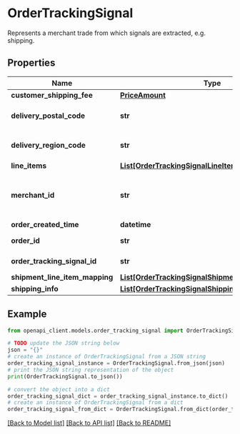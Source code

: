 # OrderTrackingSignal

Represents a merchant trade from which signals are extracted, e.g. shipping.

## Properties

Name | Type | Description | Notes
------------ | ------------- | ------------- | -------------
**customer_shipping_fee** | [**PriceAmount**](PriceAmount.md) |  | [optional] 
**delivery_postal_code** | **str** | Required. The delivery postal code, as a continuous string without spaces or dashes, e.g. \&quot;95016\&quot;. This field will be anonymized in returned OrderTrackingSignal creation response. | [optional] 
**delivery_region_code** | **str** | Required. The [CLDR territory code] (http://www.unicode.org/repos/cldr/tags/latest/common/main/en.xml) for the shipping destination. | [optional] 
**line_items** | [**List[OrderTrackingSignalLineItemDetails]**](OrderTrackingSignalLineItemDetails.md) | Information about line items in the order. | [optional] 
**merchant_id** | **str** | The Google merchant ID of this order tracking signal. This value is optional. If left unset, the caller&#39;s merchant ID is used. You must request access in order to provide data on behalf of another merchant. For more information, see [Submitting Order Tracking Signals](/shopping-content/guides/order-tracking-signals). | [optional] 
**order_created_time** | **datetime** |  | [optional] 
**order_id** | **str** | Required. The ID of the order on the merchant side. This field will be hashed in returned OrderTrackingSignal creation response. | [optional] 
**order_tracking_signal_id** | **str** | Output only. The ID that uniquely identifies this order tracking signal. | [optional] [readonly] 
**shipment_line_item_mapping** | [**List[OrderTrackingSignalShipmentLineItemMapping]**](OrderTrackingSignalShipmentLineItemMapping.md) | The mapping of the line items to the shipment information. | [optional] 
**shipping_info** | [**List[OrderTrackingSignalShippingInfo]**](OrderTrackingSignalShippingInfo.md) | The shipping information for the order. | [optional] 

## Example

```python
from openapi_client.models.order_tracking_signal import OrderTrackingSignal

# TODO update the JSON string below
json = "{}"
# create an instance of OrderTrackingSignal from a JSON string
order_tracking_signal_instance = OrderTrackingSignal.from_json(json)
# print the JSON string representation of the object
print(OrderTrackingSignal.to_json())

# convert the object into a dict
order_tracking_signal_dict = order_tracking_signal_instance.to_dict()
# create an instance of OrderTrackingSignal from a dict
order_tracking_signal_from_dict = OrderTrackingSignal.from_dict(order_tracking_signal_dict)
```
[[Back to Model list]](../README.md#documentation-for-models) [[Back to API list]](../README.md#documentation-for-api-endpoints) [[Back to README]](../README.md)


